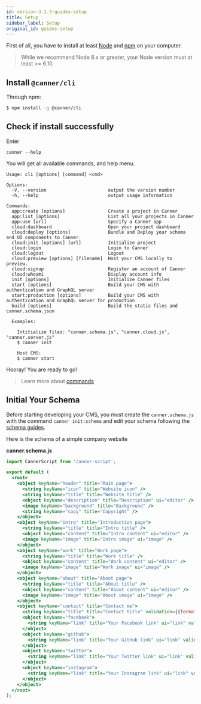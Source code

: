 ```yaml
---
id: version-3.1.3-guides-setup
title: Setup
sidebar_label: Setup
original_id: guides-setup
---
```



First of all, you have to install at least [Node](https://nodejs.org/en/download/) and [npm](http://npmjs.com/) on your computer.

> While we recommend Node 8.x or greater, your Node version must at least >= 6.10.

## Install `@canner/cli`

Through npm:

```sh
$ npm install -g @canner/cli
```

## Check if install successfully

Enter 

```
canner --help
```

You will get all available commands, and help menu.

```shell
Usage: cli [options] [command] <cmd>

Options:
  -V, --version                       output the version number
  -h, --help                          output usage information

Commands:
  app:create [options]                Create a project in Canner
  app:list [options]                  List all your projects in Canner
  app:use [url]                       Specify a Canner app
  cloud:dashboard                     Open your project dashboard
  cloud:deploy [options]              Bundle and Deploy your schema and UI components to Canner.
  cloud:init [options] [url]          Initialize project
  cloud:login                         Login to Canner
  cloud:logout                        Logout
  cloud:preview [options] [filename]  Host your CMS locally to preview.
  cloud:signup                        Register an account of Canner
  cloud:whoami                        Display account info
  init [options]                      Initialize Canner files
  start [options]                     Build your CMS with authentication and GraphQL server
  start:production [options]          Build your CMS with authentication and GraphQL server for production
  build [options]                     Build the static files and canner.schema.json

  Examples:

    Intitialize files: "canner.schema.js", "canner.cloud.js", "canner.server.js"
    $ canner init

    Host CMS:
    $ canner start
```

Hooray! You are ready to go!

> Learn more about [commands](cli-commands.md)

## Initial Your Schema

Before starting developing your CMS, you must create the `canner.schema.js` with the command `canner init:schema` and edit your schema following the [schema guides](schema-overview).

Here is the schema of a simple company website

**canner.schema.js**
```jsx
import CannerScript from 'canner-script';

export default (
  <root>
    <object keyName="header" title="Main page">
      <string keyName="icon" title="Website icon" />
      <string keyName="title" title="Website title" />
      <object keyName="description" title="Description" ui="editor" />
      <image keyName="background" title="Background" />
      <string keyName="copy" title="Copyright" />
    </object>
    <object keyName="intro" title="Introduction page">
      <string keyName="title" title="Intro title" />
      <object keyName="content" title="Intro content" ui="editor" />
      <image keyName="image" title="Intro image" ui="image" />
    </object>
    <object keyName="work" title="Work page">
      <string keyName="title" title="Work title" />
      <object keyName="content" title="Work content" ui="editor" />
      <image keyName="image" title="Work image" ui="image" />
    </object>
    <object keyName="about" title="About page">
      <string keyName="title" title="About title" />
      <object keyName="content" title="About content" ui="editor" />
      <image keyName="image" title="About image" ui="image" />
    </object>
    <object keyName="contact" title="Contact me">
      <string keyName="title" title="Contact title" validation={{format: 'url'}} />
      <object keyName="facebook">
        <string keyName="link" title="Your Facebook link" ui="link" validation={{format: 'url'}} />
      </object>
      <object keyName="github">
        <string keyName="link" title="Your Github link" ui="link" validation={{format: 'url'}} />
      </object>
      <object keyName="twitter">
        <string keyName="link" title="Your Twitter link" ui="link" validation={{format: 'url'}} />
      </object>
      <object keyName="instagram">
        <string keyName="link" title="Your Instagram link" ui="link" validation={{format: 'url'}} />
      </object>
    </object>
  </root>
);
```
